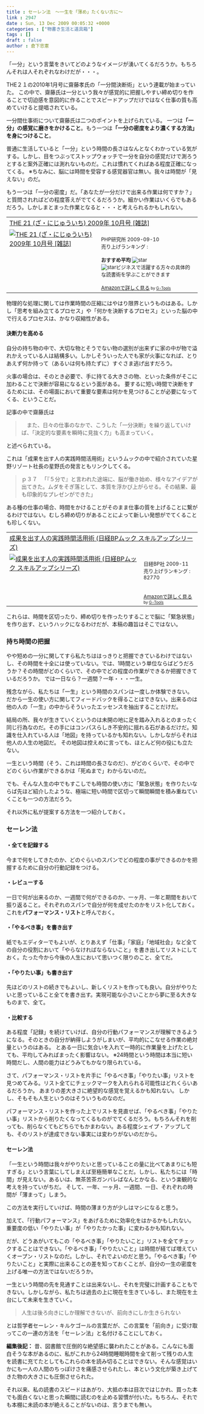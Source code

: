 ```yaml
---
title : セーレン法　～一生を「薄め」たくない方に～
link : 2947
date : Sun, 13 Dec 2009 00:05:32 +0000
categories : ["物書き生活と道具箱"]
tags : []
draft : false
author : 倉下忠憲
---
```


「一分」という言葉をきいてどのようなイメージが湧いてくるだろうか。もちろんそれは人それぞれなわけだが・・・。

THE２１の2010年1月号に齋藤孝氏の「一分間決断術」という連載が始まっていた。
この中で、齋藤氏は一分という我々が感覚的に把握しやすい締め切りを作ることで切迫感を意図的に作ることでスピードアップだけではなく仕事の質も高めていけると提唱されている。

一分間仕事術について齋藤氏は二つのポイントを上げられている。
一つは<strong>「一分」の感覚に磨きをかけること</strong>。もう一つは<strong>「一分の密度をより濃くする方法」を身につけること</strong>。

普通に生活していると「一分」という時間の長さはなんとなくわかっている気がする。しかし、目をつぶってストップウォッチで一分を自分の感覚だけで測ろうとすると案外正確には測れないものだ。これは慣れてくればある程度正確になってくる。
※ちなみに、脳には時間を受容する感覚器官は無い。我々は時間が「見えない」のだ。

もう一つは「一分の密度」だ。「あなたが一分だけで出来る作業は何ですか？」と質問されればどの程度答えがでてくるだろうか。細かい作業はいくらでもあるだろう。しかしまとまった作業となると・・・と考えられるかもしれない。

<table  border="0" cellpadding="5"><tr><td colspan="2"><a href="http://www.amazon.co.jp/21-%E3%81%96%E3%83%BB%E3%81%AB%E3%81%98%E3%82%85%E3%81%86%E3%81%84%E3%81%A1-2009%E5%B9%B4-10%E6%9C%88%E5%8F%B7-%E9%9B%91%E8%AA%8C/dp/B002MV4RWW%3FSubscriptionId%3D15SMZCTB9V8NGR2TW082%26tag%3Drashita1000-22%26linkCode%3Dxm2%26camp%3D2025%26creative%3D165953%26creativeASIN%3DB002MV4RWW" target="_top">THE 21 (ざ・にじゅういち) 2009年 10月号 [雑誌]</a><img src='http://www.assoc-amazon.jp/e/ir?t=rashita1000-22&l=ur2&o=9' width='1' height='1' border='0' alt='' /></td></tr><tr><td valign="top"><a href="http://www.amazon.co.jp/21-%E3%81%96%E3%83%BB%E3%81%AB%E3%81%98%E3%82%85%E3%81%86%E3%81%84%E3%81%A1-2009%E5%B9%B4-10%E6%9C%88%E5%8F%B7-%E9%9B%91%E8%AA%8C/dp/B002MV4RWW%3FSubscriptionId%3D15SMZCTB9V8NGR2TW082%26tag%3Drashita1000-22%26linkCode%3Dxm2%26camp%3D2025%26creative%3D165953%26creativeASIN%3DB002MV4RWW" target="_top"><img src="http://ecx.images-amazon.com/images/I/61p%2BCjbv8PL._SL160_.jpg" border="0" alt="THE 21 (ざ・にじゅういち) 2009年 10月号 [雑誌]" /></a></td><td valign="top"><font size="-1"><br />PHP研究所  2009-09-10<br />売り上げランキング : <br /><br /><strong>おすすめ平均  </strong><img src="http://g-images.amazon.com/images/G/01/detail/stars-5-0.gif" alt="star" /><br /><img src="http://g-images.amazon.com/images/G/01/detail/stars-5-0.gif" alt="star" />ビジネスで活躍する方々の具体的な読書術を学ぶことができます<br /><br /><a href="http://www.amazon.co.jp/21-%E3%81%96%E3%83%BB%E3%81%AB%E3%81%98%E3%82%85%E3%81%86%E3%81%84%E3%81%A1-2009%E5%B9%B4-10%E6%9C%88%E5%8F%B7-%E9%9B%91%E8%AA%8C/dp/B002MV4RWW%3FSubscriptionId%3D15SMZCTB9V8NGR2TW082%26tag%3Drashita1000-22%26linkCode%3Dxm2%26camp%3D2025%26creative%3D165953%26creativeASIN%3DB002MV4RWW" target="_top">Amazonで詳しく見る</a></font><font size="-2"> by <a href="http://www.goodpic.com/mt/aws/index.html" >G-Tools</a></font></td></tr></table>
物理的な処理に関しては作業時間の圧縮にはやはり限界というものはある。しかし「思考を組み立てるプロセス」や「何かを決断するプロセス」といった脳の中で行えるプロセスは、かなり収縮性がある。

<h4>決断力を高める</h4>
自分の持ち物の中で、大切な物とそうでない物の選別が出来ずに家の中が物で溢れかえっている人は結構多い。しかしそういった人でも家が火事になれば、とりあえず何か持って（あるいは何も持たずに）すぐさま逃げ出すだろう。

火事の場合は、そのとき必要で、手に持てる大きさの物、といった条件がそこに加わることで決断が容易になるという面がある。
要するに短い時間で決断をするためには、その場面において重要な要素は何かを見つけることが必要になってくる、ということだ。

記事の中で齋藤氏は


<blockquote>　また、日々の仕事のなかで、こうした「一分決断」を繰り返していけば、「決定的な要素を瞬時に見抜く力」も高まっていく。</blockquote>



と述べられている。

これは「成果を出す人の実践時間活用術」というムックの中で紹介されていた星野リゾート社長の星野氏の発言ともリンクしてくる。

<blockquote>
ｐ３７
　「『５分で』と言われた途端に、脳が働き始め、様々なアイデアが出てきた。ムダをそぎ落として、本質を浮かび上がらせる。その結果、最も印象的なプレゼンができた」
</blockquote>

ある種の仕事の場合、時間をかけることがそのまま仕事の質を上げることに繋がるわけではない。むしろ締め切りがあることによって新しい発想がでてくることも珍しくない。
<table  border="0" cellpadding="5"><tr><td colspan="2"><a href="http://www.amazon.co.jp/%E6%88%90%E6%9E%9C%E3%82%92%E5%87%BA%E3%81%99%E4%BA%BA%E3%81%AE%E5%AE%9F%E8%B7%B5%E6%99%82%E9%96%93%E6%B4%BB%E7%94%A8%E8%A1%93-%E6%97%A5%E7%B5%8CBP%E3%83%A0%E3%83%83%E3%82%AF-%E3%82%B9%E3%82%AD%E3%83%AB%E3%82%A2%E3%83%83%E3%83%97%E3%82%B7%E3%83%AA%E3%83%BC%E3%82%BA/dp/4822222993%3FSubscriptionId%3D15SMZCTB9V8NGR2TW082%26tag%3Drashita1000-22%26linkCode%3Dxm2%26camp%3D2025%26creative%3D165953%26creativeASIN%3D4822222993" target="_top">成果を出す人の実践時間活用術 (日経BPムック スキルアップシリーズ)</a><img src='http://www.assoc-amazon.jp/e/ir?t=rashita1000-22&l=ur2&o=9' width='1' height='1' border='0' alt='' /></td></tr><tr><td valign="top"><a href="http://www.amazon.co.jp/%E6%88%90%E6%9E%9C%E3%82%92%E5%87%BA%E3%81%99%E4%BA%BA%E3%81%AE%E5%AE%9F%E8%B7%B5%E6%99%82%E9%96%93%E6%B4%BB%E7%94%A8%E8%A1%93-%E6%97%A5%E7%B5%8CBP%E3%83%A0%E3%83%83%E3%82%AF-%E3%82%B9%E3%82%AD%E3%83%AB%E3%82%A2%E3%83%83%E3%83%97%E3%82%B7%E3%83%AA%E3%83%BC%E3%82%BA/dp/4822222993%3FSubscriptionId%3D15SMZCTB9V8NGR2TW082%26tag%3Drashita1000-22%26linkCode%3Dxm2%26camp%3D2025%26creative%3D165953%26creativeASIN%3D4822222993" target="_top"><img src="" border="0" alt="成果を出す人の実践時間活用術 (日経BPムック スキルアップシリーズ)" /></a></td><td valign="top"><font size="-1"><br />日経BP社  2009-11<br />売り上げランキング : 82770<br /><br /><br /><a href="http://www.amazon.co.jp/%E6%88%90%E6%9E%9C%E3%82%92%E5%87%BA%E3%81%99%E4%BA%BA%E3%81%AE%E5%AE%9F%E8%B7%B5%E6%99%82%E9%96%93%E6%B4%BB%E7%94%A8%E8%A1%93-%E6%97%A5%E7%B5%8CBP%E3%83%A0%E3%83%83%E3%82%AF-%E3%82%B9%E3%82%AD%E3%83%AB%E3%82%A2%E3%83%83%E3%83%97%E3%82%B7%E3%83%AA%E3%83%BC%E3%82%BA/dp/4822222993%3FSubscriptionId%3D15SMZCTB9V8NGR2TW082%26tag%3Drashita1000-22%26linkCode%3Dxm2%26camp%3D2025%26creative%3D165953%26creativeASIN%3D4822222993" target="_top">Amazonで詳しく見る</a></font><font size="-2"> by <a href="http://www.goodpic.com/mt/aws/index.html" >G-Tools</a></font></td></tr></table>

これらは、時間を区切ったり、締め切りを作ったりすることで脳に「緊急状態」を作り出す、というハックになるわけだが、本稿の趣旨はそこではない。

<h3>持ち時間の把握</h3>
やや短めの一分に関してすら私たちははっきりと把握できているわけではないし、その時間を十全には使っていない。では、1時間という単位ならばどうだろうか？その時間がどのくらいで、その中でどの程度の作業ができるか把握できているだろうか。
では一日なら？一週間？一年・・・一生。

残念ながら、私たちは「一生」という時間のスパンは一度しか体験できない。だから一生の使い方に関してフィードバックを得ることはできない。出来るのは他の人の「一生」の中からそういったエッセンスを抽出することだけだ。

結局の所、我々が生きていくというのは未開の地に足を踏み入れるとのまったく同じ行為なのだ。その手にはコンパスらしき不安的に揺れる石があるだけだ。知識を仕入れている人は「地図」を持っているかも知れない。しかしながらそれは他人の人生の地図だ。
その地図は控えめに言っても、ほとんど何の役にも立たない。

一生という時間（そう、これは時間の長さなのだ）、がどのくらいで、その中でどのくらい作業ができるかは「死ぬまで」わからないのだ。

でも、そんな人生の中でもすこしでも時間の使い方に「緊急状態」を作りたいならば先ほど紹介したような、極端に短い時間で区切って瞬間瞬間を積み重ねていくことも一つの方法だろう。

それ以外に私が提案する方法を一つ紹介しておく。

<h3>セーレン法</h3>
<h4>・全てを記録する</h4>
今まで何をしてきたのか、どのぐらいのスパンでどの程度の事ができるのかを把握するために自分の行動記録をつける。

<h4>・レビューする</h4>
一日で何が出来るのか、一週間で何ができるのか、一ヶ月、一年と期間をおいて振り返ること。それぞれのスパンで自分が何を成せたのかをリスト化しておく。これを<strong>パフォーマンス・リスト</strong>と呼んでおく。

<h4>・「やるべき事」を書き出す</h4>
紙でもエディターでもよいが、とりあえず「仕事」「家庭」「地域社会」など全ての自分の役割において「やらなければならないこと」を書き出してリストにしておく。たった今から今後の人生において思いつく限りのこと、全てだ。

<h4>・「やりたい事」も書き出す</h4>
先ほどのリストの続きでもよいし、新しくリストを作っても良い。自分がやりたいと思っていること全てを書き出す。実現可能な小さいことから夢に至る大きなものまで、全て。

<h4>・比較する</h4>
ある程度「記録」を続けていけば、自分の行動パフォーマンスが理解できるようになる。そのときの自分が納得しようがしまいが、平均的にこなせる作業の絶対量というのはある。
とある一日に気合いを入れて一時的に作業量を上げたとしても、平均してみればまったく影響はない。
※24時間という時間は本当に短い時間だし、人間の能力はどうみてもかなり限られている。

さて、パフォーマンス・リストを片手に「やるべき事」「やりたい事」リストを見つめてみる。リスト全てにチェックマークを入れられる可能性はどれくらいあるだろうか。
あまりの差大きさに絶望的な感覚を覚えるかも知れない。
しかし、そもそも人生というのはそういうものなのだ。

パフォーマンス・リストを作った上でリストを見直せば、「やるべき事」「やりたい事」リストから削りたくなってくるものがでてくるだろう。もちろんそれを削っても、削らなくてもどちらでもかまわない。ある程度シェイプ・アップしても、そのリストが達成できない事実には変わりがないのだから。

<h4>セーレン法</h4>
「一生という時間は我々がやりたいと思っていることの量に比べてあまりにも短すぎる」という言葉にしてしまえば至極簡単なことだ。しかし、私たちには「時間」が見えない。あるいは、無茶苦茶ガンバレばなんとかなる、という楽観的な考えを持っていがちだ。
そして、一年、一ヶ月、一週間、一日、それぞれの時間が「薄まって」しまう。

この方法を実行していけば、時間の薄まり方が少しはマシになると思う。

加えて、「行動パフォーマンス」をあげるために効率化をはかるかもしれない。重要度の低い「やりたい事」が「やりたかった事」に変わるかも知れない。

だが、どうあがいてもこの「やるべき事」「やりたいこと」リストを全てチェックすることはできない。「やるべき事」「やりたいこと」は時間が経てば増えていくオープン・リストなのだ。しかし、それでよいのだと思う。「やるべき事」「やりたいこと」と実際に出来ることの差を知っておくことが、自分の一生の密度を上げる唯一の方法ではないだろうか。

一生という時間の先を見通すことは出来ないし、それを完璧に計画することもできない。しかしながら、私たちは過去の上に現在を生きているし、また現在を土台にして未来を生きていく。

<blockquote>
人生は後ろ向きにしか理解できないが、前向きにしか生きられない
</blockquote>

とは哲学者セーレン・キルケゴールの言葉だが、この言葉を「前向き」に受け取ってこの一連の方法を「セーレン法」と名付けることにしておく。

<div class="column">
<strong>編集後記：</strong>
昔、図書館で圧倒的な絶望感に襲われたことがある。こんなにも面白そうな本があるのに、私がこれから24時間睡眠時間を全て削って残りの人生を読書に充てたとしてもこれらの本を読み切ることはできない。そんな感覚はいかにも一人の人間のちっぽけさを痛感させられたし、本という文化が築き上げてきた物の大きさにも圧倒させられた。

それ以来、私の読書のスピードはあがり、大抵の本は目次ではじかれ、買った本でも面白くないと思った瞬間に読むのを止める習慣が付いた。もちろん、それでも本棚に未読の本が絶えることがないのは、言うまでも無い。
</div>